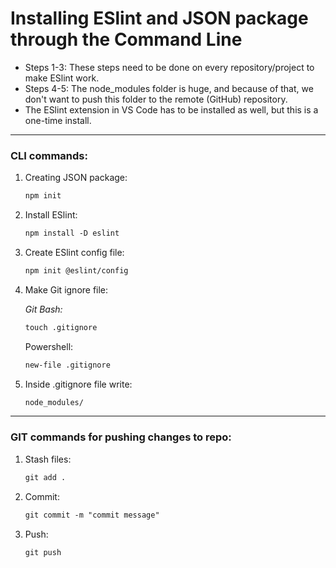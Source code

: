 # Installing ESlint and JSON package through the Command Line

- Steps 1-3: These steps need to be done on every repository/project to make ESlint work.
- Steps 4-5: The node_modules folder is huge, and because of that, we don't want to push this folder to the remote (GitHub) repository.
- The ESlint extension in VS Code has to be installed as well, but this is a one-time install.

---

### CLI commands:
<ol>
  <li>Creating JSON package:</li>

   ```HTML
  npm init
  ```

  <li>Install ESlint:</li>
  
  ```HTML
  npm install -D eslint
  ```
  
  <li>Create ESlint config file:</li>

  ```HTML
  npm init @eslint/config
  ```

  <li>Make Git ignore file:</li>
  
_Git Bash:_

  ```HTML
  touch .gitignore
  ```
Powershell:

  ```HTML
  new-file .gitignore
  ```

  <li>Inside .gitignore file write:</li>

  ```HTML
  node_modules/
  ```

</ol>

---
### GIT commands for pushing changes to repo:
<ol>
  <li>Stash files:</li>

  ```HTML
  git add .
  ```

  <li>Commit:</li>

  ```HTML
  git commit -m "commit message"
  ```

  <li>Push:</li>
  
  ```HTML
  git push
  ```

</ol>
